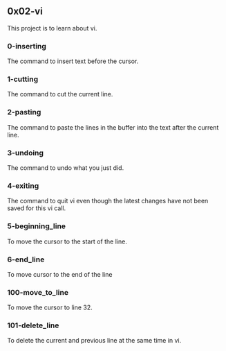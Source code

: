 ## 0x02-vi
This project is to learn about vi.

### 0-inserting
The command to insert text before the cursor.
### 1-cutting
The command to cut the current line.
### 2-pasting
The command to paste the lines in the buffer into the text after the current line.
### 3-undoing
The command to undo what you just did.
### 4-exiting
The command to quit vi even though the latest changes have not been saved for this vi call.
### 5-beginning_line
To move the cursor to the start of the line.
### 6-end_line
To move cursor to the end of the line
### 100-move_to_line
To move the cursor to line 32.
### 101-delete_line
To delete the current and previous line at the same time in vi.
